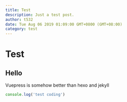```yaml
---
title: Test
description: Just a test post.
author: t532
date: Tue Aug 06 2019 01:09:00 GMT+0800 (GMT+08:00)
category: test
---
```


# Test

## Hello
Vuepress is somehow better than hexo and jekyll

```js
console.log('test coding')
```
